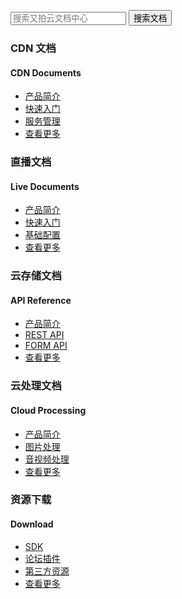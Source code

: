 <span class="betamark"></span>
<!-- 添加文档中心搜索功能 -->
<form class="search-docs" target="_blank" action="http://zhannei.baidu.com/cse/search">
    <input type="text" placeholder="搜索又拍云文档中心" class="search_content" id="bdcsMain" name="q">
    <button type="submit" class="search-btn">搜索文档</button>
</form>
<div class="minecraft clearfix">
    <div class="section section-api">
        <i class="upicon upicon-api"></i>
        <h3>CDN 文档</h3>
        <h4>CDN Documents</h4>
        <ul class="list-unstyled">
            <li><a href="/cdn/product/">产品简介</a></li>
            <li><a href="/cdn/guide/">快速入门</a></li>
            <li><a href="/cdn/service/">服务管理</a></li>
            <li><a href="/cdn/">查看更多</a></li>
        </ul>
    </div>
    <div class="section section-api">
        <i class="upicon upicon-api"></i>
        <h3>直播文档</h3>
        <h4>Live Documents</h4>
        <ul class="list-unstyled">
            <li><a href="/live/Introduction/">产品简介</a></li>
            <li><a href="/live/guide/">快速入门</a></li>
            <li><a href="/live/primary/">基础配置</a></li>
            <li><a href="/live/Introduction/">查看更多</a></li>
        </ul>
    </div>
    <div class="section section-api">
        <i class="upicon upicon-api"></i>
        <h3>云存储文档</h3>
        <h4>API Reference</h4>
        <ul class="list-unstyled">
			<li><a href="/api/">产品简介</a></li>
            <li><a href="/api/rest_api/">REST API</a></li>
            <li><a href="/api/form_api/">FORM API</a></li>
            <li><a href="/api/">查看更多</a></li>
        </ul>
    </div>
    <div class="section section-api">
        <i class="upicon upicon-api"></i>
        <h3>云处理文档</h3>
        <h4>Cloud Processing</h4>
        <ul class="list-unstyled">
            <li><a href="/cloud/">产品简介</a></li>
            <li><a href="/cloud/image/">图片处理</a></li>
            <li><a href="/cloud/av/">音视频处理</a></li>
            <li><a href="/cloud/">查看更多</a></li>
        </ul>
    </div>
    <div class="section section-download">
        <i class="upicon upicon-download"></i>
        <h3>资源下载</h3>
        <h4>Download</h4>
        <ul class="list-unstyled">
            <li><a href="/download/#sdk">SDK </a></li>
            <li><a href="/download/#plugin">论坛插件</a></li>
            <li><a href="/download/#third-party">第三方资源</a></li>
            <li><a href="/download/">查看更多</a></li>
        </ul>
    </div>
</div>
